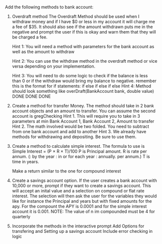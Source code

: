 Add the following methods to bank account:

1. Overdraft method
    The Overdraft Method should be used when I withdraw money 
    and if I have $0 or less in my account it will charge me a 
    fee of $35. It should also see if the amount withdrawn puts me 
    in the negative and prompt the user if this is okay and warn them
    that they will be charged a fee.

    Hint 1: You will need a method with parameters for the bank account
    as well as the amount to withdraw

    Hint 2: You can use the withdraw method in the overdraft method or vice
    versa depending on your implementation.

    Hint 3: You will need to do some logic to check if the balance is less than
    0 or if the withdraw would bring my balance to negative. 
        remember this is the format for if statements:
        if 
        else if 
        else if
        else 
    Hint 4: Method should look something like overDraft(BankAccount bank, double value) DONE DONE DONE
          
2. Create a method for transfer Money. The method should take in 2 bank account objects and an amount to transfer. You can assume the second account is gregChecking
    Hint 1. This will require you to take in 3 parameters at min
        Bank Account 1, Bank Account 2, Amount to transfer
    Hint 2. The math involved would be two folded.
         You need to subtract from one bank account and add to another
    Hint 3. We already have methods for withdrawing and depositing. Be sure to use them.
    
3. Create a method to calculate simple interest.
    The formula to use is
    Simple Interest = (P × R × T)/100
    P is Principal amount.
    R is rate per annum. (: by the year : in or for each year : annually. per annum.)
    T is time in years.

    Make a return similar to the one for compound interest

4. Create a savings account option. If the user creates a bank account with 10,000 or more, prompt if they want to create a savings account. This will accept an inital value and a selection on compound or flat rate interest. The selection will 
then ask the user for the variables they would like for instance the Principal and years
but with fixed amounts for the apy. For the compount the APY is 0.0001 
and for the simple interest account it is 0.001. 
NOTE: The value of n im compounded must be 4 for quarterly 


5. Incorporate the methods in the interactive prompt
    Add Options for transfering and Setting up a savings account Include error checking in logic